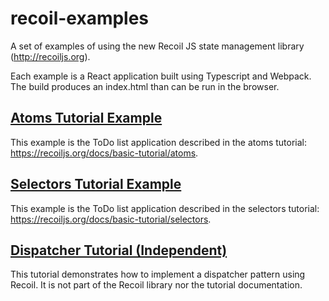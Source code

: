 # recoil-examples
A set of examples of using the new Recoil JS state management library (http://recoiljs.org).

Each example is a React application built using Typescript and Webpack.  The build produces an index.html than can be run in the browser.

## [Atoms Tutorial Example](/atoms-tutorial/)
This example is the ToDo list application described in the atoms tutorial: https://recoiljs.org/docs/basic-tutorial/atoms. 

## [Selectors Tutorial Example](/selectors-tutorial/)
This example is the ToDo list application described in the selectors tutorial: https://recoiljs.org/docs/basic-tutorial/selectors. 

## [Dispatcher Tutorial (Independent)](/dispatcher-tutorial/)
This tutorial demonstrates how to implement a dispatcher pattern using Recoil. It is not part of the Recoil library nor the tutorial documentation.